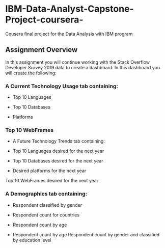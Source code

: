 # IBM-Data-Analyst-Capstone-Project-coursera-
Cousera final project for the Data Analysis with IBM program
## Assignment Overview
In this assignment you will continue working with the Stack Overflow Developer Survey 2019 data to create a dashboard. In this dashboard you will create the following:

### A Current Technology Usage tab containing:

* Top 10 Languages

* Top 10 Databases

* Platforms

### Top 10 WebFrames

* A Future Technology Trends tab containing:

* Top 10 Languages desired for the next year

* Top 10 Databases desired
 for the next year

* Desired platforms
 for the next year

Top 10 WebFrames desired for the next year

### A Demographics tab containing:

* Respondent classified by gender

* Respondent count for countries

* Respondent count by age

* Respondent count by age
Respondent count by gender and classified by education level
